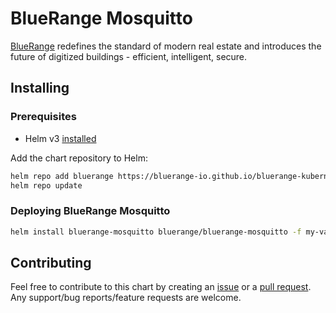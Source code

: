 # BlueRange Mosquitto

[BlueRange](https://bluerange.io) redefines the standard of modern real estate and introduces the future of digitized buildings - efficient, intelligent, secure.

## Installing

### Prerequisites
- Helm v3 [installed](https://helm.sh/docs/using_helm/#installing-helm)

Add the chart repository to Helm:

```bash
helm repo add bluerange https://bluerange-io.github.io/bluerange-kubernetes/
helm repo update
```

### Deploying BlueRange Mosquitto

```bash
helm install bluerange-mosquitto bluerange/bluerange-mosquitto -f my-values.yaml
```

## Contributing
Feel free to contribute to this chart by creating an [issue](https://github.com/bluerange-io/bluerange-kubernetes/issues/new) or a [pull request](https://github.com/bluerange-io/bluerange-kubernetes/pulls). Any support/bug reports/feature requests are welcome.
